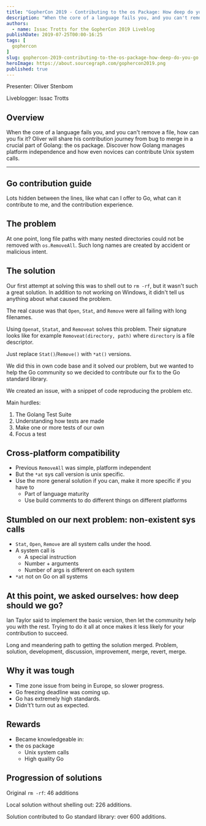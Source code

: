 ```yaml
---
title: "GopherCon 2019 - Contributing to the os Package: How deep do you Go?"
description: "When the core of a language fails you, and you can't remove a file, how can you fix it? Oliver will share his contribution journey from bug to merge in a crucial part of Golang: the os package. Discover how Golang manages platform independence and how even novices can contribute Unix system calls."
authors:
  - name: Issac Trotts for the GopherCon 2019 Liveblog
publishDate: 2019-07-25T00:00-16:25
tags: [
  gophercon
]
slug: gophercon-2019-contributing-to-the-os-package-how-deep-do-you-go
heroImage: https://about.sourcegraph.com/gophercon2019.png
published: true
---
```


Presenter: Oliver Stenbom

Liveblogger: Issac Trotts

## Overview

When the core of a language fails you, and you can't remove a file, how can you fix it? Oliver will share his contribution journey from bug to merge in a crucial part of Golang: the os package. Discover how Golang manages platform independence and how even novices can contribute Unix system calls.

---

## Go contribution guide

Lots hidden between the lines, like what can I offer to Go, what can it contribute to me, and the contribution experience.

## The problem

At one point, long file paths with many nested directories could not be removed with `os.RemoveAll`. Such long names are created by accident or malicious intent.

## The solution

Our first attempt at solving this was to shell out to `rm -rf`, but it wasn't such a great solution. In addition to not working on Windows, it didn't tell us
anything about what caused the problem.

The real cause was that `Open`, `Stat`, and `Remove` were all failing with long filenames.

Using `Openat`, `Statat`, and `Removeat` solves this problem.
Their signature looks like for example `Removeat(directory, path)` where `directory` is a file descriptor.

Just replace `Stat()`/`Remove()` with `*at()` versions.

We did this in own code base and it solved our problem, but we wanted to help the Go community so we decided to contribute our fix to the Go standard library.

We created an issue, with a snippet of code reproducing the problem etc.

Main hurdles:

1. The Golang Test Suite
2. Understanding how tests are made
3. Make one or more tests of our own
4. Focus a test

## Cross-platform compatibility

* Previous `RemoveAll` was simple, platform independent
* But the `*at` sys call version is unix specific.
* Use the more general solution if you can, make it more specific if you have to
	* Part of language maturity
	* Use build comments to do different things on different platforms

## Stumbled on our next problem: non-existent sys calls

* `Stat`, `Open`, `Remove` are all system calls under the hood.
* A system call is
	* A special instruction
	* Number + arguments
	* Number of args is different on each system
* `*at` not on Go on all systems

## At this point, we asked ourselves: how deep should we go?

Ian Taylor said to implement the basic version, then let the community help you with the rest. Trying to do it all at once makes it less likely for your contribution to succeed.

Long and meandering path to getting the solution merged. Problem, solution, development, discussion, improvement, merge, revert, merge.

## Why it was tough

* Time zone issue from being in Europe, so slower progress.
* Go freezing deadline was coming up.
* Go has extremely high standards.
* Didn't’t turn out as expected.

## Rewards

 * Became knowledgeable in:
  * the os package
	* Unix system calls
	* High quality Go

## Progression of solutions

Original `rm -rf`: 46 additions

Local solution without shelling out: 226 additions.

Solution contributed to Go standard library: over 600 additions.
